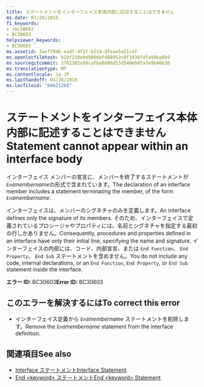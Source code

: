 ```yaml
---
title: ステートメントをインターフェイス本体内部に記述することはできません
ms.date: 07/20/2015
f1_keywords:
- vbc30603
- BC30603
helpviewer_keywords:
- BC30603
ms.assetid: 3aef29d6-eadf-4f1f-b214-dfeae5e51c4f
ms.openlocfilehash: b19f210e0d9096bfd88953c8f3436f4fa94ba8b9
ms.sourcegitcommit: 2701302a99cafbe0d86d53d540eb0fa7e9b46b36
ms.translationtype: MT
ms.contentlocale: ja-JP
ms.lasthandoff: 04/28/2019
ms.locfileid: "64621268"
---
```

# <a name="statement-cannot-appear-within-an-interface-body"></a><span data-ttu-id="f2047-102">ステートメントをインターフェイス本体内部に記述することはできません</span><span class="sxs-lookup"><span data-stu-id="f2047-102">Statement cannot appear within an interface body</span></span>
<span data-ttu-id="f2047-103">インターフェイス メンバーの宣言に、メンバーを終了するステートメントが `End`*membername*の形式で含まれています。</span><span class="sxs-lookup"><span data-stu-id="f2047-103">The declaration of an interface member includes a statement terminating the member, of the form `End`*membername*.</span></span>  
  
 <span data-ttu-id="f2047-104">インターフェイスは、メンバーのシグネチャのみを定義します。</span><span class="sxs-lookup"><span data-stu-id="f2047-104">An interface defines only the signature of its members.</span></span> <span data-ttu-id="f2047-105">そのため、インターフェイスで定義されているプロシージャやプロパティには、名前とシグネチャを指定する最初の行しかありません。</span><span class="sxs-lookup"><span data-stu-id="f2047-105">Consequently, procedures and properties defined in an interface have only their initial line, specifying the name and signature.</span></span> <span data-ttu-id="f2047-106">インターフェイスの内部には、コード、内部宣言、または `End Function`、 `End Property`、 `End Sub` ステートメントを含めません。</span><span class="sxs-lookup"><span data-stu-id="f2047-106">You do not include any code, internal declarations, or an `End Function`, `End Property`, or `End Sub` statement inside the interface.</span></span>  
  
 <span data-ttu-id="f2047-107">**エラー ID:** BC30603</span><span class="sxs-lookup"><span data-stu-id="f2047-107">**Error ID:** BC30603</span></span>  
  
## <a name="to-correct-this-error"></a><span data-ttu-id="f2047-108">このエラーを解決するには</span><span class="sxs-lookup"><span data-stu-id="f2047-108">To correct this error</span></span>  
  
- <span data-ttu-id="f2047-109">インターフェイス定義から `End`*membername* ステートメントを削除します。</span><span class="sxs-lookup"><span data-stu-id="f2047-109">Remove the `End`*membername* statement from the interface definition.</span></span>  
  
## <a name="see-also"></a><span data-ttu-id="f2047-110">関連項目</span><span class="sxs-lookup"><span data-stu-id="f2047-110">See also</span></span>

- [<span data-ttu-id="f2047-111">Interface ステートメント</span><span class="sxs-lookup"><span data-stu-id="f2047-111">Interface Statement</span></span>](../../visual-basic/language-reference/statements/interface-statement.md)
- [<span data-ttu-id="f2047-112">End \<keyword> ステートメント</span><span class="sxs-lookup"><span data-stu-id="f2047-112">End \<keyword> Statement</span></span>](../../visual-basic/language-reference/statements/end-keyword-statement.md)
